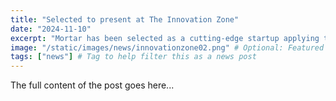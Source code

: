 ```yaml
---
title: "Selected to present at The Innovation Zone"
date: "2024-11-10"
excerpt: "Mortar has been selected as a cutting-edge startup applying technology to transform local services."
image: "/static/images/news/innovationzone02.png" # Optional: Featured image
tags: ["news"] # Tag to help filter this as a news post
---
```


The full content of the post goes here...